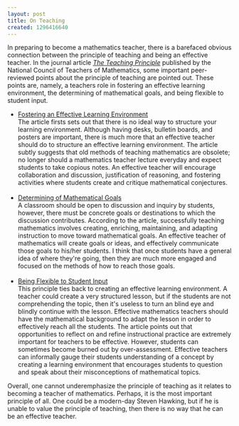 ```yaml
---
layout: post
title: On Teaching
created: 1296416640
---
```

<p>In preparing to become a mathematics teacher, there is a barefaced obvious connection between the principle of teaching and being an effective teacher. In the journal article <span style="font-style:italic;"><a href="http://www.nctm.org/standards/content.aspx?id=3442">The Teaching Principle</a></span> published by the National Council of Teachers of Mathematics, some important peer-reviewed points about the principle of teaching are pointed out. These points are, namely, a teachers role in fostering an effective learning environment, the determining of mathematical goals, and being flexible to student input.</p>
<div>
	<ul>
		<li>
			<u>Fostering an Effective Learning Environment</u><br />
			The article firsts sets out that there is no ideal way to structure your learning environment. Although having desks, bulletin boards, and posters are important, there is much more that an effective teacher should do to structure an effective learning environment. The article subtly suggests that old methods of teaching mathematics are obsolete; no longer should a mathematics teacher lecture everyday and expect students to take copious notes. An effective teacher will encourage collaboration and discussion, justification of reasoning, and fostering activities where students create and critique mathematical conjectures.<br />
			&nbsp;</li>
		<li>
			<u>Determining of Mathematical Goals</u><br />
			A classroom should be open to discussion and inquiry by students, however, there must be concrete goals or destinations to which the discussion contributes. According to the article, successfully teaching mathematics involves creating, enriching, maintaining, and adapting instruction to move toward mathematical goals. An effective teacher of mathematics will create goals or ideas, and effectively communicate those goals to his/her students. I think that once students have a general idea of where they&#39;re going, then they are much more engaged and focused on the methods of how to reach those goals.<br />
			&nbsp;</li>
		<li>
			<u>Being Flexible to Student Input</u><br />
			This principle ties back to creating an effective learning environment. A teacher could create a very structured lesson, but if the students are not comprehending the topic, then it&#39;s useless to turn an blind eye and blindly continue with the lesson. Effective mathematics teachers should have the mathematical background to adapt the lesson in order to effectively reach all the students. The article points out that opportunities to reflect on and refine instructional practice are extremely important for teachers to be effective. However, students can sometimes become burned out by over-assessment. Effective teachers can informally gauge their students understanding of a concept by creating a learning environment that encourages students to question and speak about their misconceptions of mathematical topics.</li>
	</ul>
	<div>
		Overall, one cannot underemphasize the principle of teaching as it relates to becoming a teacher of mathematics. Perhaps, it is the most important principle of all. One could be a modern-day Steven Hawking, but if he is unable to value the principle of teaching, then there is no way that he can be an effective teacher.</div>
</div>
